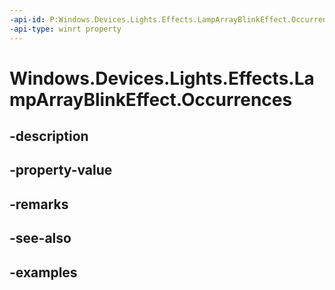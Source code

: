 ```yaml
---
-api-id: P:Windows.Devices.Lights.Effects.LampArrayBlinkEffect.Occurrences
-api-type: winrt property
---
```


<!-- Property syntax.
public int Occurrences { get;  set; }
-->

# Windows.Devices.Lights.Effects.LampArrayBlinkEffect.Occurrences

## -description

## -property-value

## -remarks

## -see-also

## -examples

